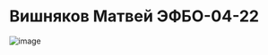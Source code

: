 # Вишняков Матвей ЭФБО-04-22
![image](https://github.com/user-attachments/assets/cfc96351-901f-4c11-bea1-d824c9c93fbe)
